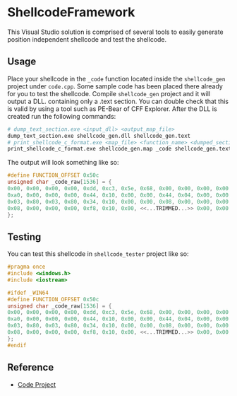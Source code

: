 # ShellcodeFramework
This Visual Studio solution is comprised of several tools to easily generate position independent shellcode and test the shellcode.

## Usage
Place your shellcode in the `_code` function located inside the `shellcode_gen` project under `code.cpp`. Some sample code has been placed there already for you to test the shellcode. Compile `shellcode_gen` project and it will output a DLL. containing only a .text section. You can double check that this is valid by using a tool such as PE-Bear of CFF Explorer. After the DLL is created run the following commands:

```bash
# dump_text_section.exe <input_dll> <output_map_file>
dump_text_section.exe shellcode_gen.dll shellcode_gen.text
# print_shellcode_c_format.exe <map_file> <function_name> <dumped_section_file>
print_shellcode_c_format.exe shellcode_gen.map _code shellcode_gen.text
```

The output will look something like so:
```c
#define FUNCTION_OFFSET 0x50c
unsigned char _code_raw[1536] = {
0x00, 0x00, 0x00, 0x00, 0xdd, 0xc3, 0x5e, 0x68, 0x00, 0x00, 0x00, 0x00, 0x0d, 0x00, 0x00, 0x00,
0xa0, 0x00, 0x00, 0x00, 0x44, 0x10, 0x00, 0x00, 0x44, 0x04, 0x00, 0x00, 0x18, 0x00, 0x00, 0x00,
0x03, 0x80, 0x03, 0x80, 0x34, 0x10, 0x00, 0x00, 0x08, 0x00, 0x00, 0x00, 0x3c, 0x10, 0x00, 0x00,
0x08, 0x00, 0x00, 0x00, 0xf8, 0x10, 0x00, <<...TRIMMED...>> 0x00, 0x00, 0x00
};
```

## Testing
You can test this shellcode in `shellcode_tester` project like so:

```c
#pragma once
#include <windows.h>
#include <iostream>

#ifdef _WIN64
#define FUNCTION_OFFSET 0x50c
unsigned char _code_raw[1536] = {
0x00, 0x00, 0x00, 0x00, 0xdd, 0xc3, 0x5e, 0x68, 0x00, 0x00, 0x00, 0x00, 0x0d, 0x00, 0x00, 0x00,
0xa0, 0x00, 0x00, 0x00, 0x44, 0x10, 0x00, 0x00, 0x44, 0x04, 0x00, 0x00, 0x18, 0x00, 0x00, 0x00,
0x03, 0x80, 0x03, 0x80, 0x34, 0x10, 0x00, 0x00, 0x08, 0x00, 0x00, 0x00, 0x3c, 0x10, 0x00, 0x00,
0x08, 0x00, 0x00, 0x00, 0xf8, 0x10, 0x00, <<...TRIMMED...>> 0x00, 0x00, 0x00
};
#endif
```


## Reference
- [Code Project](https://www.codeproject.com/Articles/5304605/Creating-Shellcode-from-any-Code-Using-Visual-Stud)